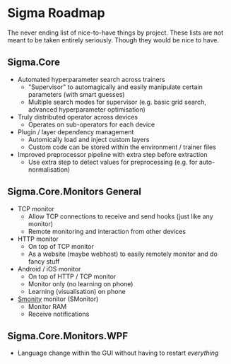 # Sigma Roadmap

The never ending list of nice-to-have things by project. These lists are not meant to be taken entirely seriously. Though they would be nice to have.

## Sigma.Core

* Automated hyperparameter search across trainers
  * "Supervisor" to automagically and easily manipulate certain parameters (with smart guesses)
  * Multiple search modes for supervisor (e.g. basic grid search, advanced hyperparameter optimisation) 
* Truly distributed operator across devices
  * Operates on sub-operators for each device
* Plugin / layer dependency management
  * Automically load and inject custom layers
  * Custom code can be stored within the environment / trainer files 
* Improved preprocessor pipeline with extra step before extraction
  * Use extra step to detect values for preprocessing (e.g. for auto-normalisation)

## Sigma.Core.Monitors General

* TCP monitor
  * Allow TCP connections to receive and send hooks (just like any monitor)
  * Remote monitoring and interaction from other devices
* HTTP monitor
  * On top of TCP monitor
  * As a website (maybe webhost) to easily remotely monitor and do fancy stuff
* Android / iOS monitor
  * On top of HTTP / TCP monitor
  * Monitor only (no learning on phone)
  * Learning (visualisation) on phone
* [Smonity](https://smonity.github.io/) monitor (SMonitor)
  * Monitor RAM
  * Receive notifications

## Sigma.Core.Monitors.WPF

* Language change within the GUI without having to restart _everything_
